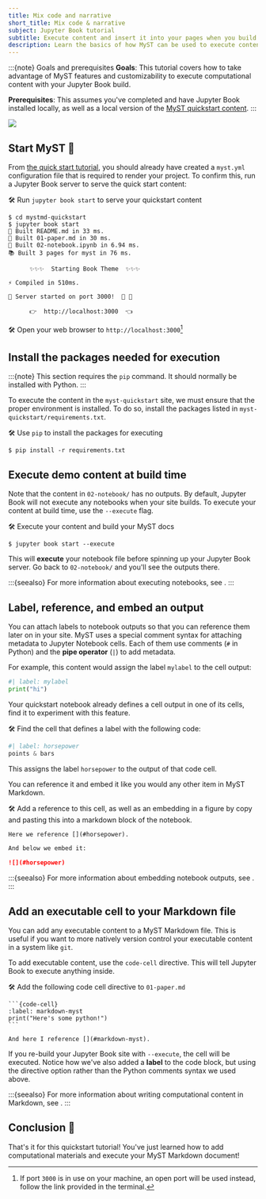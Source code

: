 ```yaml
---
title: Mix code and narrative
short_title: Mix code & narrative
subject: Jupyter Book tutorial
subtitle: Execute content and insert it into your pages when you build your MyST project.
description: Learn the basics of how MyST can be used to execute content with Jupyter technology.
---
```


:::{note} Goals and prerequisites
**Goals**: This tutorial covers how to take advantage of MyST features and customizability to execute computational content with your Jupyter Book build.

**Prerequisites**: This assumes you've completed [](../start.md) and have Jupyter Book installed locally, as well as a local version of the [MyST quickstart content](https://github.com/jupyter-book/mystmd-quickstart).
:::

![](#lookout-for-tutorial-actions)

## Start MyST 🚀

From [the quick start tutorial](../start.md), you should already have created a `myst.yml` configuration file that is required to render your project.
To confirm this, run a Jupyter Book server to serve the quick start content:

🛠 Run `jupyter book start` to serve your quickstart content

```shell
$ cd mystmd-quickstart
$ jupyter book start
📖 Built README.md in 33 ms.
📖 Built 01-paper.md in 30 ms.
📖 Built 02-notebook.ipynb in 6.94 ms.
📚 Built 3 pages for myst in 76 ms.

      ✨✨✨  Starting Book Theme  ✨✨✨

⚡️ Compiled in 510ms.

🔌 Server started on port 3000!  🥳 🎉

      👉  http://localhost:3000  👈
```

🛠 Open your web browser to `http://localhost:3000`[^open-port]

[^open-port]: If port `3000` is in use on your machine, an open port will be used instead, follow the link provided in the terminal.

## Install the packages needed for execution

:::{note}
This section requires the `pip` command. It should normally be installed with Python.
:::

To execute the content in the `myst-quickstart` site, we must ensure that the proper environment is installed.
To do so, install the packages listed in `myst-quickstart/requirements.txt`.

🛠 Use `pip` to install the packages for executing

```shell
$ pip install -r requirements.txt
```

## Execute demo content at build time

Note that the content in `02-notebook/` has no outputs.
By default, Jupyter Book will not execute any notebooks when your site builds.
To execute your content at build time, use the `--execute` flag.

🛠 Execute your content and build your MyST docs

```shell
$ jupyter book start --execute
```

This will **execute** your notebook file before spinning up your Jupyter Book server.
Go back to `02-notebook/` and you'll see the outputs there.

:::{seealso}
For more information about executing notebooks, see [](xref:guide/execute-notebooks).
:::

## Label, reference, and embed an output

You can attach labels to notebook outputs so that you can reference them later on in your site.
MyST uses a special comment syntax for attaching metadata to Jupyter Notebook cells.
Each of them use comments (`#` in Python) and the **pipe operator** (`|`) to add metadata.

For example, this content would assign the label `mylabel` to the cell output:

```python
#| label: mylabel
print("hi")
```

Your quickstart notebook already defines a cell output in one of its cells, find it to experiment with this feature.

🛠 Find the cell that defines a label with the following code:

```python
#| label: horsepower
points & bars
```

This assigns the label `horsepower` to the output of that code cell.

You can reference it and embed it like you would any other item in MyST Markdown.

🛠 Add a reference to this cell, as well as an embedding in a figure by copy and pasting this into a markdown block of the notebook.

```markdown
Here we reference [](#horsepower).

And below we embed it:

![](#horsepower)
```

:::{seealso}
For more information about embedding notebook outputs, see [](xref:guide/reuse-jupyter-outputs).
:::

## Add an executable cell to your Markdown file

You can add any executable content to a MyST Markdown file.
This is useful if you want to more natively version control your executable content in a system like `git`.

To add executable content, use the `code-cell` directive.
This will tell Jupyter Book to execute anything inside.

🛠 Add the following code cell directive to `01-paper.md`

````
```{code-cell}
:label: markdown-myst
print("Here's some python!")
```

And here I reference [](#markdown-myst).
````

If you re-build your Jupyter Book site with `--execute`, the cell will be executed.
Notice how we've also added a **label** to the code block, but using the directive option rather than the Python comments syntax we used above.

:::{seealso}
For more information about writing computational content in Markdown, see [](xref:guide/notebooks-with-markdown).
:::

## Conclusion 🥳

That's it for this quickstart tutorial!
You've just learned how to add computational materials and execute your MyST Markdown document!
